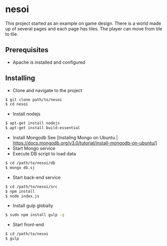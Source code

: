 # nesoi

This project started as an example on game design. There is a world made up of several pages and each page has tiles. The player can move from tile to tile.

## Prerequisites
* Apache is installed and configured 


## Installing

* Clone and navigate to the project 
```bash
$ git clone path/to/nesoi
$ cd nesoi
```
* Install nodejs
```bash
$ apt-get install nodejs
$ apt-get install build-essential
```
* Install Mongodb See [Installng Mongo on Ubuntu | https://docs.mongodb.org/v3.0/tutorial/install-mongodb-on-ubuntu/]
* Start Mongo service
* Execute DB script to load data
```bash
$ cd /path/to/nesoi/db
$ mongo db.sj
```
* Start back-end service
```bash
$ cd /path/to/nesoi/src
$ npm install
$ node index.js
```
* Install gulp globally
```bash
$ sudo npm install gulp -g
```
* Start front-end
```bash
$ cd /path/to/nesoi
$ gulp
```

